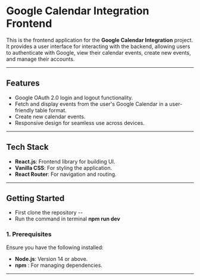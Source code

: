 # **Google Calendar Integration Frontend**

This is the frontend application for the **Google Calendar Integration** project. It provides a user interface for interacting with the backend, allowing users to authenticate with Google, view their calendar events, create new events, and manage their accounts.

---

## **Features**

- Google OAuth 2.0 login and logout functionality.
- Fetch and display events from the user's Google Calendar in a user-friendly table format.
- Create new calendar events.
- Responsive design for seamless use across devices.

---

## **Tech Stack**

- **React.js**: Frontend library for building UI.
- **Vanilla CSS**: For styling the application.
- **React Router**: For navigation and routing.

---

## **Getting Started**
- First clone the repository --
- Run the command in terminal **npm run dev**

### **1. Prerequisites**

Ensure you have the following installed:

- **Node.js**: Version 14 or above.
- **npm** : For managing dependencies.

---
